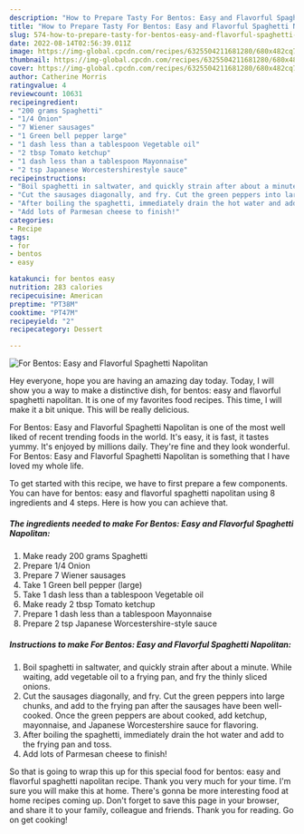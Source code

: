```yaml
---
description: "How to Prepare Tasty For Bentos: Easy and Flavorful Spaghetti Napolitan"
title: "How to Prepare Tasty For Bentos: Easy and Flavorful Spaghetti Napolitan"
slug: 574-how-to-prepare-tasty-for-bentos-easy-and-flavorful-spaghetti-napolitan
date: 2022-08-14T02:56:39.011Z
image: https://img-global.cpcdn.com/recipes/6325504211681280/680x482cq70/for-bentos-easy-and-flavorful-spaghetti-napolitan-recipe-main-photo.jpg
thumbnail: https://img-global.cpcdn.com/recipes/6325504211681280/680x482cq70/for-bentos-easy-and-flavorful-spaghetti-napolitan-recipe-main-photo.jpg
cover: https://img-global.cpcdn.com/recipes/6325504211681280/680x482cq70/for-bentos-easy-and-flavorful-spaghetti-napolitan-recipe-main-photo.jpg
author: Catherine Morris
ratingvalue: 4
reviewcount: 10631
recipeingredient:
- "200 grams Spaghetti"
- "1/4 Onion"
- "7 Wiener sausages"
- "1 Green bell pepper large"
- "1 dash less than a tablespoon Vegetable oil"
- "2 tbsp Tomato ketchup"
- "1 dash less than a tablespoon Mayonnaise"
- "2 tsp Japanese Worcestershirestyle sauce"
recipeinstructions:
- "Boil spaghetti in saltwater, and quickly strain after about a minute. While waiting, add vegetable oil to a frying pan, and fry the thinly sliced onions."
- "Cut the sausages diagonally, and fry. Cut the green peppers into large chunks, and add to the frying pan after the sausages have been well-cooked. Once the green peppers are about cooked, add ketchup, mayonnaise, and Japanese Worcestershire sauce for flavoring."
- "After boiling the spaghetti, immediately drain the hot water and add to the frying pan and toss."
- "Add lots of Parmesan cheese to finish!"
categories:
- Recipe
tags:
- for
- bentos
- easy

katakunci: for bentos easy 
nutrition: 283 calories
recipecuisine: American
preptime: "PT38M"
cooktime: "PT47M"
recipeyield: "2"
recipecategory: Dessert

---
```



![For Bentos: Easy and Flavorful Spaghetti Napolitan](https://img-global.cpcdn.com/recipes/6325504211681280/680x482cq70/for-bentos-easy-and-flavorful-spaghetti-napolitan-recipe-main-photo.jpg)

Hey everyone, hope you are having an amazing day today. Today, I will show you a way to make a distinctive dish, for bentos: easy and flavorful spaghetti napolitan. It is one of my favorites food recipes. This time, I will make it a bit unique. This will be really delicious.

For Bentos: Easy and Flavorful Spaghetti Napolitan is one of the most well liked of recent trending foods in the world. It's easy, it is fast, it tastes yummy. It's enjoyed by millions daily. They're fine and they look wonderful. For Bentos: Easy and Flavorful Spaghetti Napolitan is something that I have loved my whole life.




To get started with this recipe, we have to first prepare a few components. You can have for bentos: easy and flavorful spaghetti napolitan using 8 ingredients and 4 steps. Here is how you can achieve that.

<!--inarticleads1-->

##### The ingredients needed to make For Bentos: Easy and Flavorful Spaghetti Napolitan:

1. Make ready 200 grams Spaghetti
1. Prepare 1/4 Onion
1. Prepare 7 Wiener sausages
1. Take 1 Green bell pepper (large)
1. Take 1 dash less than a tablespoon Vegetable oil
1. Make ready 2 tbsp Tomato ketchup
1. Prepare 1 dash less than a tablespoon Mayonnaise
1. Prepare 2 tsp Japanese Worcestershire-style sauce




<!--inarticleads2-->

##### Instructions to make For Bentos: Easy and Flavorful Spaghetti Napolitan:

1. Boil spaghetti in saltwater, and quickly strain after about a minute. While waiting, add vegetable oil to a frying pan, and fry the thinly sliced onions.
1. Cut the sausages diagonally, and fry. Cut the green peppers into large chunks, and add to the frying pan after the sausages have been well-cooked. Once the green peppers are about cooked, add ketchup, mayonnaise, and Japanese Worcestershire sauce for flavoring.
1. After boiling the spaghetti, immediately drain the hot water and add to the frying pan and toss.
1. Add lots of Parmesan cheese to finish!




So that is going to wrap this up for this special food for bentos: easy and flavorful spaghetti napolitan recipe. Thank you very much for your time. I'm sure you will make this at home. There's gonna be more interesting food at home recipes coming up. Don't forget to save this page in your browser, and share it to your family, colleague and friends. Thank you for reading. Go on get cooking!
